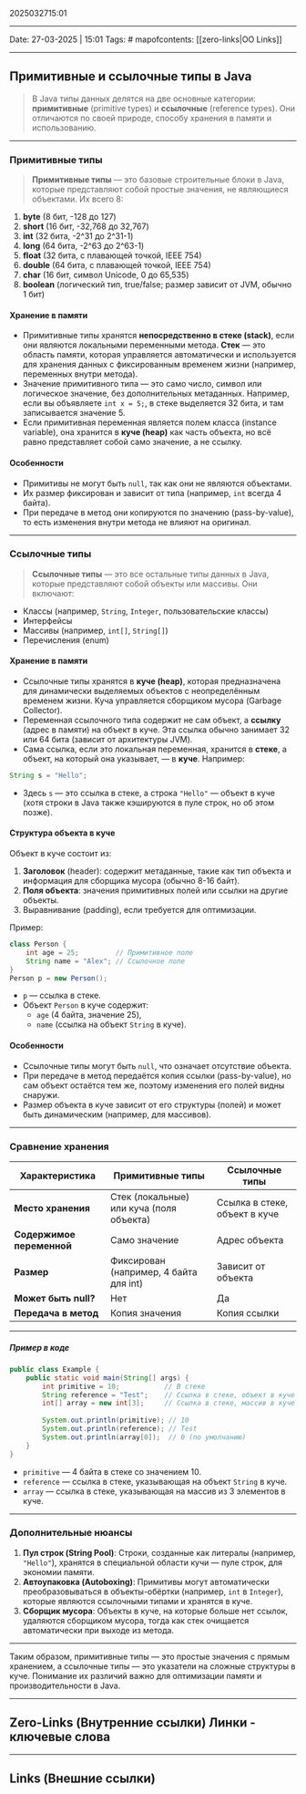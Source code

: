 2025032715:01
___
Date: 27-03-2025 | 15:01
Tags: #
mapofcontents: [[zero-links|OO Links]]
___
## Примитивные и ссылочные типы в Java
> В Java типы данных делятся на две основные категории: **примитивные** (primitive types) и **ссылочные** (reference types). Они отличаются по своей природе, способу хранения в памяти и использованию.

---
### Примитивные типы

> **Примитивные типы** — это базовые строительные блоки в Java, которые представляют собой простые значения, не являющиеся объектами. Их всего 8:

1. **byte** (8 бит, -128 до 127)
2. **short** (16 бит, -32,768 до 32,767)
3. **int** (32 бита, -2^31 до 2^31-1)
4. **long** (64 бита, -2^63 до 2^63-1)
5. **float** (32 бита, с плавающей точкой, IEEE 754)
6. **double** (64 бита, с плавающей точкой, IEEE 754)
7. **char** (16 бит, символ Unicode, 0 до 65,535)
8. **boolean** (логический тип, true/false; размер зависит от JVM, обычно 1 бит)
#### Хранение в памяти

- Примитивные типы хранятся **непосредственно в стеке (stack)**, если они являются локальными переменными метода. **Стек** — это область памяти, которая управляется автоматически и используется для хранения данных с фиксированным временем жизни (например, переменных внутри метода).
- Значение примитивного типа — это само число, символ или логическое значение, без дополнительных метаданных. Например, если вы объявляете `int x = 5;`, в стеке выделяется 32 бита, и там записывается значение 5.
- Если примитивная переменная является полем класса (instance variable), она хранится в **куче (heap)** как часть объекта, но всё равно представляет собой само значение, а не ссылку.
#### Особенности

- Примитивы не могут быть `null`, так как они не являются объектами.
- Их размер фиксирован и зависит от типа (например, `int` всегда 4 байта).
- При передаче в метод они копируются по значению (pass-by-value), то есть изменения внутри метода не влияют на оригинал.

---
### Ссылочные типы

> **Ссылочные типы** — это все остальные типы данных в Java, которые представляют собой объекты или массивы. Они включают:

- Классы (например, `String`, `Integer`, пользовательские классы)
- Интерфейсы
- Массивы (например, `int[]`, `String[]`)
- Перечисления (enum)
#### Хранение в памяти

- Ссылочные типы хранятся в **куче (heap)**, которая предназначена для динамически выделяемых объектов с неопределённым временем жизни. Куча управляется сборщиком мусора (Garbage Collector).
- Переменная ссылочного типа содержит не сам объект, а **ссылку** (адрес в памяти) на объект в куче. Эта ссылка обычно занимает 32 или 64 бита (зависит от архитектуры JVM).
- Сама ссылка, если это локальная переменная, хранится в **стеке**, а объект, на который она указывает, — в **куче**. Например:
```java
String s = "Hello";
```

- Здесь `s` — это ссылка в стеке, а строка `"Hello"` — объект в куче (хотя строки в Java также кэшируются в пуле строк, но об этом позже).
#### Структура объекта в куче

Объект в куче состоит из:

1. **Заголовок** (header): содержит метаданные, такие как тип объекта и информация для сборщика мусора (обычно 8-16 байт).
2. **Поля объекта**: значения примитивных полей или ссылки на другие объекты.
3. Выравнивание (padding), если требуется для оптимизации.

Пример:
```java
class Person {
    int age = 25;         // Примитивное поле
    String name = "Alex"; // Ссылочное поле
}
Person p = new Person();
```

- `p` — ссылка в стеке.
- Объект `Person` в куче содержит:
    - `age` (4 байта, значение 25),
    - `name` (ссылка на объект `String` в куче).
#### Особенности

- Ссылочные типы могут быть `null`, что означает отсутствие объекта.
- При передаче в метод передаётся копия ссылки (pass-by-value), но сам объект остаётся тем же, поэтому изменения его полей видны снаружи.
- Размер объекта в куче зависит от его структуры (полей) и может быть динамическим (например, для массивов).

---
### Сравнение хранения

| **Характеристика**        | **Примитивные типы**                     | **Ссылочные типы**            |
| ------------------------- | ---------------------------------------- | ----------------------------- |
| **Место хранения**        | Стек (локальные) или куча (поля объекта) | Ссылка в стеке, объект в куче |
| **Содержимое переменной** | Само значение                            | Адрес объекта                 |
| **Размер**                | Фиксирован (например, 4 байта для int)   | Зависит от объекта            |
| **Может быть null?**      | Нет                                      | Да                            |
| **Передача в метод**      | Копия значения                           | Копия ссылки                  |

---
##### Пример в коде
```java
public class Example {
    public static void main(String[] args) {
        int primitive = 10;           // В стеке
        String reference = "Test";    // Ссылка в стеке, объект в куче
        int[] array = new int[3];     // Ссылка в стеке, массив в куче
        
        System.out.println(primitive); // 10
        System.out.println(reference); // Test
        System.out.println(array[0]);  // 0 (по умолчанию)
    }
}
```

- `primitive` — 4 байта в стеке со значением 10.
- `reference` — ссылка в стеке, указывающая на объект `String` в куче.
- `array` — ссылка в стеке, указывающая на массив из 3 элементов в куче.

---
### Дополнительные нюансы

1. **Пул строк (String Pool)**: Строки, созданные как литералы (например, `"Hello"`), хранятся в специальной области кучи — пуле строк, для экономии памяти.
2. **Автоупаковка (Autoboxing)**: Примитивы могут автоматически преобразовываться в объекты-обёртки (например, `int` в `Integer`), которые являются ссылочными типами и хранятся в куче.
3. **Сборщик мусора**: Объекты в куче, на которые больше нет ссылок, удаляются сборщиком мусора, тогда как стек очищается автоматически при выходе из метода.

---

Таким образом, примитивные типы — это простые значения с прямым хранением, а ссылочные типы — это указатели на сложные структуры в куче. Понимание их различий важно для оптимизации памяти и производительности в Java.

-----
**Zero-Links**  (Внутренние ссылки) Линки - ключевые слова
-

------
**Links** (Внешние ссылки)
-
